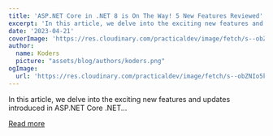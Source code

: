 ```yaml
---
title: 'ASP.NET Core in .NET 8 is On The Way! 5 New Features Reviewed'
excerpt: 'In this article, we delve into the exciting new features and updates introduced in ASP.NET Core .NET...'
date: '2023-04-21'
coverImage: 'https://res.cloudinary.com/practicaldev/image/fetch/s--obZNIo5k--/c_imagga_scale,f_auto,fl_progressive,h_420,q_auto,w_1000/https://dev-to-uploads.s3.amazonaws.com/uploads/articles/4wtc23q8dkw01wgxxkss.png'
author:
  name: Koders
  picture: "assets/blog/authors/koders.png"
ogImage:
  url: 'https://res.cloudinary.com/practicaldev/image/fetch/s--obZNIo5k--/c_imagga_scale,f_auto,fl_progressive,h_420,q_auto,w_1000/https://dev-to-uploads.s3.amazonaws.com/uploads/articles/4wtc23q8dkw01wgxxkss.png'
---
```


In this article, we delve into the exciting new features and updates introduced in ASP.NET Core .NET...

[Read more](https://dev.to/bytehide/aspnet-core-in-net-8-is-on-the-way-5-new-features-reviewed-4014)
